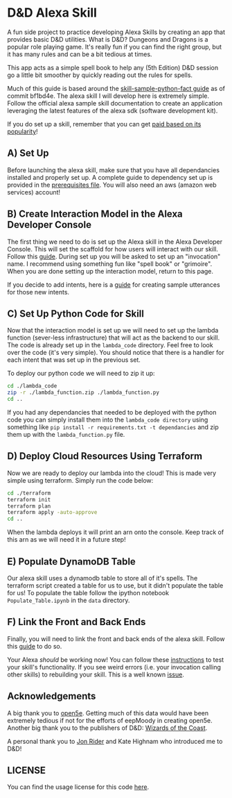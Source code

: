 # D&D Alexa Skill

A fun side project to practice developing Alexa Skills by creating an app that provides basic D&D utilities. What is D&D? Dungeons and Dragons is a popular role playing game. It's really fun if you can find the right group, but it has many rules and can be a bit tedious at times.

This app acts as a simple spell book to help any (5th Edition) D&D session go a little bit smoother by quickly reading out the rules for spells.

Much of this guide is based around the [skill-sample-python-fact guide](https://github.com/alexa/skill-sample-python-fact) as of commit bf1bd4e. The alexa skill I will develop here is extremely simple. Follow the official alexa sample skill documentation to create an application leveraging the latest features of the alexa sdk (software development kit).

If you do set up a skill, remember that you can get [paid based on its popularity](https://developer.amazon.com/alexa-skills-kit/rewards)!

## A) Set Up

Before launching the alexa skill, make sure that you have all dependancies installed and properly set up. A complete guide to dependency set up is provided in the [prerequisites file](./prerequisites.md). You will also need an aws (amazon web services) account!

## B) Create Interaction Model in the Alexa Developer Console

The first thing we need to do is set up the Alexa skill in the Alexa Developer Console. This will set the scaffold for how users will interact with our skill. Follow this [guide](./guides/Voice_User_Interface.md). During set up you will be asked to set up an "invocation" name. I recommend using something fun like "spell book" or "grimoire". When you are done setting up the interaction model, return to this page.

If you decide to add intents, here is a [guide](https://developer.amazon.com/docs/custom-skills/best-practices-for-sample-utterances-and-custom-slot-type-values.html) for creating sample utterances for those new intents.

## C) Set Up Python Code for Skill

Now that the interaction model is set up we will need to set up the lambda function (sever-less infrastructure) that will act as the backend to our skill. The code is already set up in the `lambda_code` directory. Feel free to look over the code (it's very simple). You should notice that there is a handler for each intent that was set up in the previous set.

To deploy our python code we will need to zip it up:

~~~Bash
cd ./lambda_code
zip -r ./lambda_function.zip ./lambda_function.py
cd ..
~~~

If you had any dependancies that needed to be deployed with the python code you can simply install them into the `lambda_code directory` using something like `pip install -r requirements.txt -t dependancies` and zip them up with the `lambda_function.py` file.

## D) Deploy Cloud Resources Using Terraform

Now we are ready to deploy our lambda into the cloud! This is made very simple using terraform. Simply run the code below:

~~~Bash
cd ./terraform
terraform init
terraform plan
terraform apply -auto-approve
cd ..
~~~

When the lambda deploys it will print an arn onto the console. Keep track of this arn as we will need it in a future step!

## E) Populate DynamoDB Table

Our alexa skill uses a dynamodb table to store all of it's spells. The terraform script created a table for us to use, but it didn't populate the table for us! To populate the table follow the ipython notebook `Populate_Table.ipynb` in the `data` directory.

## F) Link the Front and Back Ends

Finally, you will need to link the front and back ends of the alexa skill. Follow this [guide](./guides/VUI_To_Lambda.md) to do so.

Your Alexa *should* be working now! You can follow these [instructions](./guides/Testing.md) to test your skill's functionality. If you see weird errors (i.e. your invocation calling other skills) to rebuilding your skill. This is a well known [issue](https://forums.developer.amazon.com/questions/180497/alexa-skills-test-mode-not-recognition-invocation.html).

## Acknowledgements

A big thank you to [open5e](https://github.com/eepMoody/open5e). Getting much of this data would have been extremely tedious if not for the efforts of eepMoody in creating open5e. Another big thank you to the publishers of D&D: [Wizards of the Coast](http://company.wizards.com/).

A personal thank you to [Jon Rider](https://github.com/JonathanRider?fbclid=IwAR1VTXSi1xH-mDme8TZURT6GnHiP84tjHNlkoMLbGtJwuN0PTPLNHPqzpJk) and Kate Highnam who introduced me to D&D!

## LICENSE

You can find the usage license for this code [here](./LICENSE.md).
